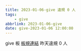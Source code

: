 ```yaml
---
title: 2023-01-06-give 違規 0 人
tags:
    - give
abbrlink: 2023-01-06-give
date: give-2023-01-06 12:00:00
---
```

give 板 [板規連結](https://www.ptt.cc/bbs/give/M.1612495900.A.C32.html)
昨天違規 0 人
